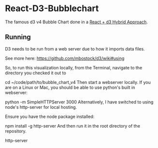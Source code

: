 
# React-D3-Bubblechart
The famous d3 v4 Bubble Chart done in a [React + d3 Hybrid Approach](http://cmichel.io/how-to-use-d3js-in-react/). 


## Running
D3 needs to be run from a web server due to how it imports data files.

See more here: https://github.com/mbostock/d3/wiki#using

So, to run this visualization locally, from the Terminal, navigate to the directory you checked it out to

cd ~/code/path/to/bubble_chart_v4
Then start a webserver locally. If you are on a Linux or Mac, you should be able to use python's built in webserver:

python -m SimpleHTTPServer 3000
Alternatively, I have switched to using node's http-server for local hosting.

Ensure you have the node package installed:

npm install -g http-server
And then run it in the root directory of the repository.

http-server

